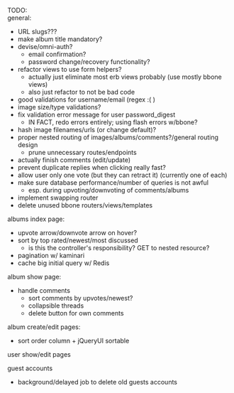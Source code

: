 TODO:  
general:
  - URL slugs???
  - make album title mandatory?
  - devise/omni-auth?
    - email confirmation?
    - password change/recovery functionality?
  - refactor views to use form helpers?
    - actually just eliminate most erb views probably (use mostly bbone views)
    - also just refactor to not be bad code
  - good validations for username/email (regex :( )
  - image size/type validations?
  - fix validation error message for user password_digest
    - IN FACT, redo errors entirely; using flash errors w/bbone?
  - hash image filenames/urls (or change default)?
  - proper nested routing of images/albums/comments?/general routing design
    - prune unnecessary routes/endpoints
  - actually finish comments (edit/update)
  - prevent duplicate replies when clicking really fast?
  - allow user only one vote (but they can retract it) (currently one of each)
  - make sure database performance/number of queries is not awful
    - esp. during upvoting/downvoting of comments/albums
  - implement swapping router
  - delete unused bbone routers/views/templates
  
albums index page:
  - upvote arrow/downvote arrow on hover?
  - sort by top rated/newest/most discussed
    - is this the controller's responsibility? GET to nested resource?
  - pagination w/ kaminari
  - cache big initial query w/ Redis
  
album show page:
  - handle comments
    - sort comments by upvotes/newest?
    - collapsible threads
    - delete button for own comments
  
album create/edit pages:
  - sort order column + jQueryUI sortable

user show/edit pages

guest accounts
  - background/delayed job to delete old guests accounts